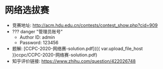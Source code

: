 # 网络选拔赛

- 竞赛地址: http://acm.hdu.edu.cn/contests/contest_show.php?cid=909
- ??? danger "管理员账号"
    - Author ID: admin
    - Password: 123456
- 题解: [CCPC-2020-网络赛-solution.pdf]({{ var.upload_file_host }}ccpc/CCPC-2020-网络赛-solution.pdf)
- 知乎评价链接: https://www.zhihu.com/question/422026748